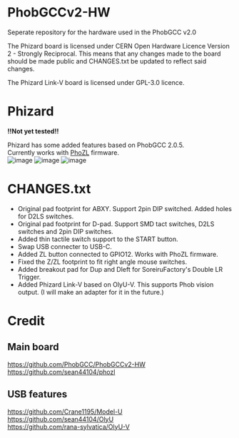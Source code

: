 # PhobGCCv2-HW
Seperate repository for the hardware used in the PhobGCC v2.0

The Phizard board is licensed under CERN Open Hardware Licence Version 2 - Strongly Reciprocal.
This means that any changes made to the board should be made public and CHANGES.txt be updated to reflect said changes.

The Phizard Link-V board is licensed under GPL-3.0 licence.  

# Phizard
**!!Not yet tested!!**  

Phizard has some added features based on PhobGCC 2.0.5.  
Currently works with [PhoZL](https://github.com/sean44104/PhoZL) firmware.  
![image](https://github.com/VIZARDCLUB/Phizard-HW/assets/134335147/83d506ce-dc8b-435e-b41e-be14c6ea5f8f)
![image](https://github.com/VIZARDCLUB/Phizard-HW/assets/134335147/3473c820-71ee-499b-a177-d424e563db54)
![image](https://github.com/VIZARDCLUB/Phizard-HW/assets/134335147/df654ec8-4677-4bfc-84fb-fe51693e88d6)

# CHANGES.txt
- Original pad footprint for ABXY. Support 2pin DIP switched. Added holes for D2LS switches.  
- Original pad footprint for D-pad. Support SMD tact switches, D2LS switches and 2pin DIP switches.  
- Added thin tactile switch support to the START button.  
- Swap USB connecter to USB-C.  
- Added ZL button connected to GPIO12. Works with PhoZL firmware.  
- Fixed the Z/ZL footprint to fit right angle mouse switches.  
- Added breakout pad for Dup and Dleft for SoreiruFactory's Double LR Trigger.  
- Added Phizard Link-V based on OlyU-V. This supports Phob vision output. (I will make an adapter for it in the future.)  

# Credit
## Main board
https://github.com/PhobGCC/PhobGCCv2-HW  
https://github.com/sean44104/phozl  

## USB features
https://github.com/Crane1195/Model-U  
https://github.com/sean44104/OlyU  
https://github.com/rana-sylvatica/OlyU-V  
